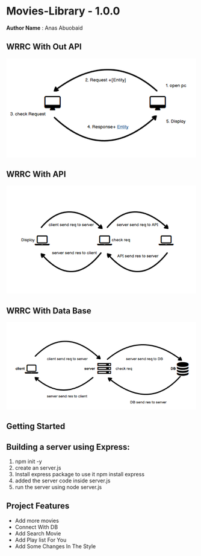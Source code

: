# Movies-Library - 1.0.0

**Author Name** :  Anas Abuobaid

## WRRC With Out API

![photo](wrrc.png)

## WRRC With API

![photo2](wrrc2.png)

## WRRC With Data Base
![photo3](wrrc%203.png)

## Getting Started
<!-- What are the steps that a user must take in order to build this app on their own machine and get it running? -->
## Building a server using Express:

1. npm init -y
2. create an server.js
3. Install express package to use it npm install express
4. added the server code inside server.js
5. run the server using node server.js

## Project Features
<!-- What are the features included in you app -->
* Add more movies
* Connect With DB
* Add Search Movie
* Add Play list For You
* Add Some Changes In The Style

